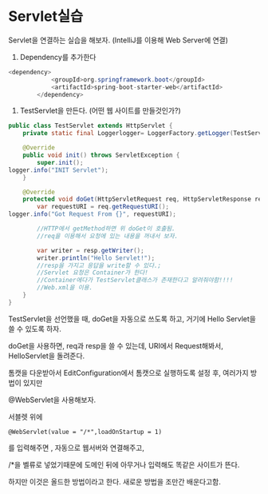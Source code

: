 # Servlet실습

Servlet을 연결하는 실습을 해보자. (IntelliJ를 이용해 Web Server에 연결)

1. Dependency를 추가한다

```java
<dependency>
			<groupId>org.springframework.boot</groupId>
			<artifactId>spring-boot-starter-web</artifactId>
		</dependency>
```

1. TestServlet을 만든다. (어떤 웹 사이트를 만들것인가?)

```java
public class TestServlet extends HttpServlet {
    private static final Loggerlogger= LoggerFactory.getLogger(TestServlet.class);

    @Override
    public void init() throws ServletException {
        super.init();
logger.info("INIT Servlet");
    }

    @Override
    protected void doGet(HttpServletRequest req, HttpServletResponse resp) throws ServletException, IOException {
        var requestURI = req.getRequestURI();
logger.info("Got Request From {}", requestURI);

        //HTTP에서 getMethod하면 위 doGet이 호출됨.
        //req을 이용해서 요청에 있는 내용을 꺼내서 보자.

        var writer = resp.getWriter();
        writer.println("Hello Servlet!");
        //resp을 가지고 응답을 write할 수 있다.;
        //Servlet 요청은 Container가 한다!
        //Container에다가 TestServlet클래스가 존재한다고 알려줘야함!!!!
        //Web.xml을 이용.
    }
}

```

TestServlet을 선언했을 때, doGet을 자동으로 쓰도록 하고, 거기에 Hello Servlet을 쓸 수 있도록 하자.

doGet을 사용하면, req과 resp을 쓸 수 있는데, URI에서 Request해봐서, HelloServlet을 돌려준다.

톰캣을 다운받아서 EditConfiguration에서 톰캣으로 실행하도록 설정 후, 여러가지 방법이 있지만 

@WebServlet을 사용해보자.

서블렛 위에

`@WebServlet(value = "/*",loadOnStartup = 1)`

를 입력해주면 , 자동으로 웹서버와 연결해주고, 

/*을 벨류로 넣었기때문에 도메인 뒤에 아무거나 입력해도 똑같은 사이트가 뜬다.

하지만 이것은 올드한 방법이라고 한다. 새로운 방법을 조만간 배운다고함.

###
